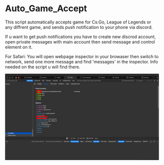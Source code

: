 # Auto_Game_Accept
This script automatically accepts game for Cs:Go, League of Legends or any diffrent game, and sends push notification to your phone via discord.

If u want to get push notifications you have to create new discrod account, open private messages with main account then send message and control element on it.

For Safari:
You will open webpage inspector in your browaser then switch to network, send one more message and find 'messages' in the inspector. Info needed on the script u will find there.

![Chanel and Authorization ID](https://github.com/qbagol/Auto_Game_Accept/blob/main/images/tutorial1.jpeg?raw=true)
